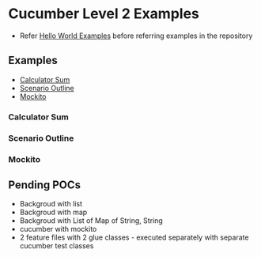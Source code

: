 # Cucumber Level 2 Examples
* Refer [Hello World Examples](https://github.com/avinashbabudonthu/unit-testing/tree/master/cucumber/hello-world#examples) before referring examples in the repository

## Examples
* [Calculator Sum](#calculator-sum)
* [Scenario Outline](#scenario-outline)
* [Mockito](#mockito)

### Calculator Sum

### Scenario Outline

### Mockito

## Pending POCs
* Backgroud with list
* Backgroud with map
* Backgroud with List of Map of String, String
* cucumber with mockito
* 2 feature files with 2 glue classes - executed separately with separate cucumber test classes

